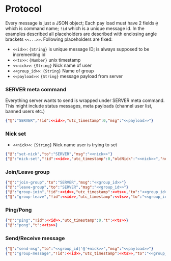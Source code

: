 
# Protocol

Every message is just a JSON object; Each pay load must have 2 fields `@` which is command name; `!id` which is a unique message id. In the examples described all placeholders are described with enclosing angle brackets `<<...>>`. Following placeholders are fixed:

 - `<<id>>`: `{String}` is unique message ID; is always supposed to be incrementing id
 - `<<ts>>`: `{Number}` unix timestamp
 - `<<nick>>`: `{String}` Nick name of user
 - `<<group_id>>`: `{String}` Name of group
 - `<<payload>>`: `{String}` message payload from server 

### SERVER meta command

Everything server wants to send is wrapped under SERVER meta command. This might include status messages, meta payloads (channel user list, banned users etc.)

```json
{"@":"SERVER","!id":<<id>>,"utc_timestamp":0,"msg":"<<payload>>"}
```

### Nick set

 - `<<nick>>`: `{String}` Nick name user is trying to set

```json
{"@":"set-nick","to":"SERVER","msg":"<<nick>>"}
{"@":"nick-set","!id":<<id>>,"utc_timestamp":0,"oldNick":"<<nick>>","newNick":"<<nick>>"}
```

### Join/Leave group

```json
{"@":"join-group","to":"SERVER","msg":"<<group_id>>"}
{"@":"leave-group","to":"SERVER","msg":"<<group_id>>"}
{"@":"group-join","!id":<<id>>,"utc_timestamp":<<ts>>,"to":"<<group_id>>","from":"<<nick>>"}
{"@":"group-leave","!id":<<id>>,"utc_timestamp":<<ts>>,"to":"<<group_id>>","from":"<<nick>>"}
```

### Ping/Pong

```json
{"@":"ping","!id":<<id>>,"utc_timestamp":0,"t":<<ts>>}
{"@":"pong","t":<<ts>>}
```

### Send/Receive message

```json
{"@":"send-msg","to":"<<group_id|'@'+nick>>","msg":"<<payload>>"}
{"@":"group-message","!id":<<id>>,"utc_timestamp":<<ts>>,"to":"<<group_id|'@'+nick>>","from":"<<nick>>","msg":"<<payload>>"}
```
